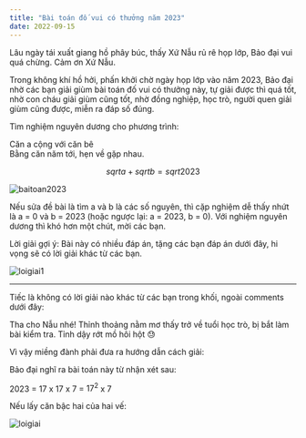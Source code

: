 ```yaml
---
title: "Bài toán đố vui có thưởng năm 2023"
date: 2022-09-15
---
```

Lâu ngày tái xuất giang hồ phây búc, thấy Xứ Nẫu rủ rê họp lớp, Bảo đại vui quá chừng. Cảm ơn Xứ Nẫu.  

Trong không khí hồ hởi, phấn khởi chờ ngày họp lớp vào năm 2023, Bảo đại nhờ các bạn giải giùm bài toán đố vui có thưởng này, tự giải được thì quá tốt, nhờ con cháu giải giùm cũng tốt, nhờ đồng nghiệp, học trò, người quen giải giùm cũng được, miễn ra đáp số đúng.   

Tìm nghiệm nguyên dương cho phương trình:

Căn a cộng với căn bê  
Bằng căn năm tới, hẹn về gặp nhau.

$$ sqrt{a} + sqrt{b} = sqrt{2023}$$

![baitoan2023](https://github.com/user-attachments/assets/fd02fe02-2388-43cd-b33a-0a7dfe1f3400)

Nếu sửa đề bài là tìm a và b là các số nguyên, thì cặp nghiệm dễ thấy nhứt là a = 0 và b = 2023 (hoặc ngược lại: a = 2023, b = 0).
Với nghiệm nguyên dương thì khó hơn một chút, mời các bạn.


Lời giải gợi ý: Bài này có nhiều đáp án, tặng các bạn đáp án dưới đây, hi vọng sẽ có lời giải khác từ các bạn.  

![loigiai1](https://github.com/user-attachments/assets/f3e46221-04ed-4c0c-a755-0027a869d596)   



---

  
Tiếc là không có lời giải nào khác từ các bạn trong khối, ngoài comments dưới đây:

Tha cho Nẫu nhé! Thỉnh thoảng nằm mơ thấy trở về tuổi học trò, bị bắt làm bài kiểm tra. Tỉnh dậy rớt mồ hôi hột 😓   

Vì vậy miềng đành phải đưa ra hướng dẫn cách giải:  

Bảo đại nghĩ ra bài toán này từ nhận xét sau:

2023 = 17 x 17 x 7 = $17^2$ x 7

Nếu lấy căn bậc hai của hai vế:


![loigiai](https://github.com/user-attachments/assets/a8f8e73a-1077-492e-9674-01bc1ab88b40)
